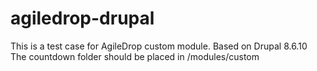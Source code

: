 # agiledrop-drupal
This is a test case for AgileDrop custom module.
Based on Drupal 8.6.10
The countdown folder should be placed in /modules/custom
